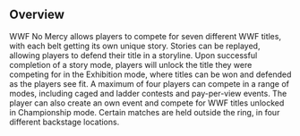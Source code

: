 ## Overview

WWF No Mercy allows players to compete for seven different WWF titles, with each belt getting its own unique story. Stories can be replayed, allowing players to defend their title in a storyline. Upon successful completion of a story mode, players will unlock the title they were competing for in the Exhibition mode, where titles can be won and defended as the players see fit. A maximum of four players can compete in a range of modes, including caged and ladder contests and pay-per-view events. The player can also create an own event and compete for WWF titles unlocked in Championship mode. Certain matches are held outside the ring, in four different backstage locations.